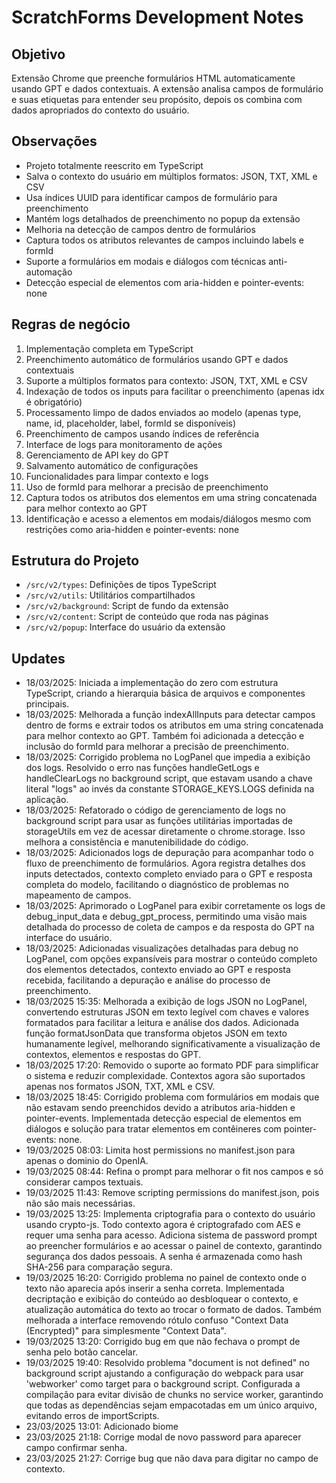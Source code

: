 # ScratchForms Development Notes

## Objetivo
Extensão Chrome que preenche formulários HTML automaticamente usando GPT e dados contextuais. A extensão analisa campos de formulário e suas etiquetas para entender seu propósito, depois os combina com dados apropriados do contexto do usuário.

## Observações
- Projeto totalmente reescrito em TypeScript
- Salva o contexto do usuário em múltiplos formatos: JSON, TXT, XML e CSV
- Usa índices UUID para identificar campos de formulário para preenchimento
- Mantém logs detalhados de preenchimento no popup da extensão
- Melhoria na detecção de campos dentro de formulários
- Captura todos os atributos relevantes de campos incluindo labels e formId
- Suporte a formulários em modais e diálogos com técnicas anti-automação
- Detecção especial de elementos com aria-hidden e pointer-events: none

## Regras de negócio
1. Implementação completa em TypeScript
2. Preenchimento automático de formulários usando GPT e dados contextuais
3. Suporte a múltiplos formatos para contexto: JSON, TXT, XML e CSV
4. Indexação de todos os inputs para facilitar o preenchimento (apenas idx é obrigatório)
5. Processamento limpo de dados enviados ao modelo (apenas type, name, id, placeholder, label, formId se disponíveis)
6. Preenchimento de campos usando índices de referência
7. Interface de logs para monitoramento de ações
8. Gerenciamento de API key do GPT
9. Salvamento automático de configurações
10. Funcionalidades para limpar contexto e logs
11. Uso de formId para melhorar a precisão de preenchimento
12. Captura todos os atributos dos elementos em uma string concatenada para melhor contexto ao GPT
13. Identificação e acesso a elementos em modais/diálogos mesmo com restrições como aria-hidden e pointer-events: none

## Estrutura do Projeto
- `/src/v2/types`: Definições de tipos TypeScript
- `/src/v2/utils`: Utilitários compartilhados
- `/src/v2/background`: Script de fundo da extensão
- `/src/v2/content`: Script de conteúdo que roda nas páginas
- `/src/v2/popup`: Interface do usuário da extensão

## Updates
- 18/03/2025: Iniciada a implementação do zero com estrutura TypeScript, criando a hierarquia básica de arquivos e componentes principais.
- 18/03/2025: Melhorada a função indexAllInputs para detectar campos dentro de forms e extrair todos os atributos em uma string concatenada para melhor contexto ao GPT. Também foi adicionada a detecção e inclusão do formId para melhorar a precisão de preenchimento.
- 18/03/2025: Corrigido problema no LogPanel que impedia a exibição dos logs. Resolvido o erro nas funções handleGetLogs e handleClearLogs no background script, que estavam usando a chave literal "logs" ao invés da constante STORAGE_KEYS.LOGS definida na aplicação.
- 18/03/2025: Refatorado o código de gerenciamento de logs no background script para usar as funções utilitárias importadas de storageUtils em vez de acessar diretamente o chrome.storage. Isso melhora a consistência e manutenibilidade do código.
- 18/03/2025: Adicionados logs de depuração para acompanhar todo o fluxo de preenchimento de formulários. Agora registra detalhes dos inputs detectados, contexto completo enviado para o GPT e resposta completa do modelo, facilitando o diagnóstico de problemas no mapeamento de campos.
- 18/03/2025: Aprimorado o LogPanel para exibir corretamente os logs de debug_input_data e debug_gpt_process, permitindo uma visão mais detalhada do processo de coleta de campos e da resposta do GPT na interface do usuário.
- 18/03/2025: Adicionadas visualizações detalhadas para debug no LogPanel, com opções expansíveis para mostrar o conteúdo completo dos elementos detectados, contexto enviado ao GPT e resposta recebida, facilitando a depuração e análise do processo de preenchimento.
- 18/03/2025 15:35: Melhorada a exibição de logs JSON no LogPanel, convertendo estruturas JSON em texto legível com chaves e valores formatados para facilitar a leitura e análise dos dados. Adicionada função formatJsonData que transforma objetos JSON em texto humanamente legível, melhorando significativamente a visualização de contextos, elementos e respostas do GPT.
- 18/03/2025 17:20: Removido o suporte ao formato PDF para simplificar o sistema e reduzir complexidade. Contextos agora são suportados apenas nos formatos JSON, TXT, XML e CSV.
- 18/03/2025 18:45: Corrigido problema com formulários em modais que não estavam sendo preenchidos devido a atributos aria-hidden e pointer-events. Implementada detecção especial de elementos em diálogos e solução para tratar elementos em contêineres com pointer-events: none.
- 19/03/2025 08:03: Limita host permissions no manifest.json para apenas o dominio do OpenIA.
- 19/03/2025 08:44: Refina o prompt para melhorar o fit nos campos e só considerar campos textuais.
- 19/03/2025 11:43: Remove scripting permissions do manifest.json, pois não são mais necessárias.
- 19/03/2025 13:25: Implementa criptografia para o contexto do usuário usando crypto-js. Todo contexto agora é criptografado com AES e requer uma senha para acesso. Adiciona sistema de password prompt ao preencher formulários e ao acessar o painel de contexto, garantindo segurança dos dados pessoais. A senha é armazenada como hash SHA-256 para comparação segura.
- 19/03/2025 16:20: Corrigido problema no painel de contexto onde o texto não aparecia após inserir a senha correta. Implementada decriptação e exibição do conteúdo ao desbloquear o contexto, e atualização automática do texto ao trocar o formato de dados. Também melhorada a interface removendo rótulo confuso "Context Data (Encrypted)" para simplesmente "Context Data".
- 19/03/2025 13:20: Corrigido bug em que não fechava o prompt de senha pelo botão cancelar.
- 19/03/2025 19:40: Resolvido problema "document is not defined" no background script ajustando a configuração do webpack para usar 'webworker' como target para o background script. Configurada a compilação para evitar divisão de chunks no service worker, garantindo que todas as dependências sejam empacotadas em um único arquivo, evitando erros de importScripts.
- 23/03/2025 13:01: Adicionado biome
- 23/03/2025 21:18: Corrige modal de novo password para aparecer campo confirmar senha.
- 23/03/2025 21:27: Corrige bug que não dava para digitar no campo de contexto.